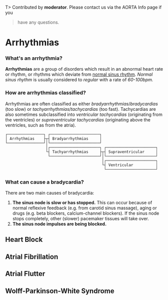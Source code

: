 T> Contributed by **moderator**. Please contact us via the AORTA Info page if you
> have any questions.

# Arrhythmias

### What's an arrhythmia?

**Arrhythmias** are a group of disorders which result in an abnormal heart rate
or rhythm, or rhythms which deviate from [normal sinus
rhythm](https://litfl.com/normal-sinus-rhythm-ecg-library/). *Normal sinus
rhythm* is usually considered to *regular* with a rate of *60-100bpm.*

### How are arrhythmias classified?

Arrhythmias are often classified as either *bradyarrhythmias*/*bradycardias*
(too slow) or *tachyarrhythmias*/*tachycardias* (too fast). Tachycardias are
also sometimes subclassified into *ventricular tachycardias* (originating from
the ventricles) or *supraventricular tachycardias* (originating above the
ventricles, such as from the atria).

```
┌────────────────┐ ┌──────────────────────┐                             
│ Arrhythmias    ├┬┤ Bradyarrhythmias     │                             
└────────────────┘│└──────────────────────┘                             
                  │┌──────────────────────┐ ┌──────────────────────┐    
                  └┤ Tachyarrhythmias     ├┬┤ Supraventricular     │    
                   └──────────────────────┘│└──────────────────────┘    
                                           │┌──────────────────────┐    
                                           └┤ Ventricular          │    
                                            └──────────────────────┘    

```

### What can cause a bradycardia?

There are two main causes of bradycardia:

1. **The sinus node is slow or has stopped.** This can occur because of normal
   reflexive feedback (e.g. from carotid sinus massage), aging or drugs (e.g.
   beta blockers, calcium-channel blockers). If the sinus node stops completely,
   other (slower) pacemaker tissues will take over.
2. **The sinus node impulses are being blocked.** 

## Heart Block

## Atrial Fibrillation

## Atrial Flutter

## Wolff-Parkinson-White Syndrome


